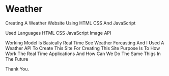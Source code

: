 # Weather

Creating A Weather Website Using HTML CSS And JavaScript 

Used Languages
HTML
CSS
JavaScript
Image API

Working Model Is Basically Real Time See Weather Forcasting And I Used A Weather API To Create This Site
For Creating This Site Purpose Is To How Work The Real Time Applications And How Can We Do The Same Thigs In The Future

Thank You.

